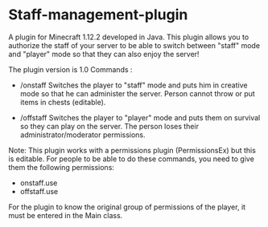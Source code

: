 # Staff-management-plugin
A plugin for Minecraft 1.12.2 developed in Java. 
This plugin allows you to authorize the staff of your server to be able to switch between "staff" mode and "player" mode 
so that they can also enjoy the server!

The plugin version is 1.0 
Commands :

 - /onstaff Switches the player to "staff" mode and puts him in creative mode so that he can 
administer the server. Person cannot throw or put items in chests (editable).

 - /offstaff Switches the player to "player" mode and puts them on survival so they can play 
on the server. The person loses their administrator/moderator permissions.

Note: This plugin works with a permissions plugin (PermissionsEx) but this is editable.
For people to be able to do these commands, you need to give them the following permissions:
- onstaff.use
- offstaff.use

For the plugin to know the original group of permissions of the player, it must be entered in the Main class.
